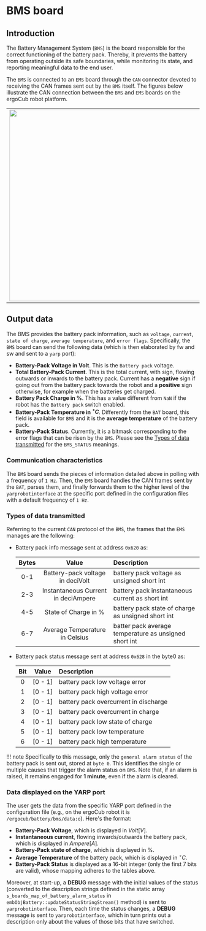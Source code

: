 # BMS board

## Introduction

The Battery Management System (`BMS`) is the board responsible for the correct functioning of the battery pack. Thereby, it prevents the battery from operating outside its safe boundaries, while monitoring its state, and reporting meaningful data to the end user.

The `BMS` is connected to an `EMS` board through the `CAN` connector devoted to receiving the CAN frames sent out by the `BMS` itself. The figures below illustrate the CAN connection between the `BMS` and `EMS` boards on the ergoCub robot platform.

<center>
<table><tr>
<td><img width="500" height="500" src="../assets/bms-2-ems-ergoCub-connection.png"/></td>
<td><img width="500" height="500" src="../assets/ems-2-bms-ergoCub-connection.png"/></td>
</tr></table>
</center>

## Output data

The BMS provides the battery pack information, such as `voltage`, `current`, `state of charge`, `average temperature`, and `error flags`. 
Specifically, the `BMS` board can send the following data (which is then elaborated by fw and sw and sent to a `yarp` port):

- **Battery-Pack Voltage in Volt**. This is the `Battery pack` voltage.
- **Total Battery-Pack Current**. This is the total current, with sign, flowing outwards or inwards to the battery pack. Current has a **negative** sign if going out from the battery pack towards the robot and a **positive** sign otherwise, for example when the batteries get charged.
- **Battery Pack Charge in $\%$**. This has a value different from `NaN` if the robot has the `Battery pack` switch enabled.
- **Battery-Pack Temperature in $^\circ C$**. Differently from the `BAT` board, this field is available for `BMS` and it is the **average temperature** of the battery pack.
- **Battery-Pack Status**. Currently, it is a bitmask corresponding to the error flags that can be risen by the `BMS`. Please see the [Types of data transmitted](#types-of-data-transmitted) for the `BMS_STATUS` meanings.

### Communication characteristics

The `BMS` board sends the pieces of information detailed above in polling with a frequency of `1 Hz`. Then, the `EMS` board handles the CAN frames sent by the `BAT`, parses them, and finally forwards them to the higher level of the `yarprobotinterface` at the specific port defined in the configuration files with a default frequency of `1 Hz`.

### Types of data transmitted

Referring to the current `CAN` protocol of the `BMS`, the frames that the  `EMS` manages are the following:

- Battery pack info message sent at address `0x620` as:
  
    | Bytes | Value | Description | 
    |:---:|:---:|:---|
    | 0-1 | Battery-pack voltage in deciVolt | battery pack voltage as unsigned short int |
    | 2-3 | Instantaneous Current in deciAmpere | battery pack instantaneous current as short int |
    | 4-5 | State of Charge in %  | battery pack state of charge as unsigned short int |
    | 6-7 | Average Temperature in Celsius | batter pack average temperature as unsigned short int |

- Battery pack status message sent at address `0x628` in the byte0 as:

    | Bit | Value | Description | 
    |:---:|:---:|:---|
    | 0 | [0 - 1] | battery pack low voltage error |
    | 1 | [0 - 1] | battery pack high voltage error |
    | 2 | [0 - 1] | battery pack overcurrent in discharge |
    | 3 | [0 - 1] | battery pack overcurrent in charge |
    | 4 | [0 - 1] | battery pack low state of charge |
    | 5 | [0 - 1] | battery pack low temperature |
    | 6 | [0 - 1] | battery pack high temperature |

!!! note
    Specifically to this message, only the `general alarm status` of the battery pack is sent out, stored at `byte 0`. This identifies the single or multiple causes that trigger the alarm status on `BMS`. Note that, if an alarm is raised, it remains engaged for **1 minute**, even if the alarm is cleared.

### Data displayed on the YARP port

The user gets the data from the specific YARP port defined in the configuration file (e.g., on the ergoCub robot it is `/ergocub/battery/bms/data:o`). Here's the format:

- **Battery-Pack Voltage**, which is displayed in $Volt [V]$.
- **Instantaneous current**, flowing inwards/outwards the battery pack, which is displayed in $Ampere [A]$.
- **Battery-Pack state of charge**, which is displayed in $\%$.
- **Average Temperature** of the battery pack, which is displayed in $^\circ C$.
- **Battery-Pack Status** is displayed as a 16-bit integer (only the first 7 bits are valid), whose mapping adheres to the tables above.

Moreover, at start-up, a **DEBUG** message with the initial values of the status (converted to the description strings defined in the static array `s_boards_map_of_battery_alarm_status` in `embObjBattery::updateStatusStringStream()` method) is sent to `yarprobotinterface`. 
Then, each time the status changes, a **DEBUG** message is sent to `yarprobotinterface`, which in turn prints out a description only about the values of those bits that have switched.